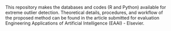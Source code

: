 This repository makes the databases and codes (R and Python) available for extreme outlier detection.
Theoretical details, procedures, and workflow of the proposed method can be found in the article submitted for evaluation Engineering Applications of Artificial Intelligence (EAAI) - Elsevier.
